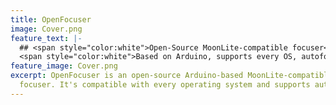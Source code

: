 ```yaml
---
title: OpenFocuser
image: Cover.png
feature_text: |-
  ## <span style="color:white">Open-Source MoonLite-compatible focuser</span>
  <span style="color:white">Based on Arduino, supports every OS, autofocus compatible.</span>
feature_image: Cover.png
excerpt: OpenFocuser is an open-source Arduino-based MoonLite-compatible telescope
  focuser. It's compatible with every operating system and supports autofocusing.
---
```


